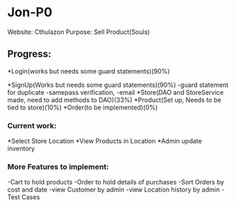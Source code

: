 # Jon-P0

Website: Cthulazon
Purpose: Sell Product(Souls)

## Progress:

*Login(works but needs some guard statements)(90%)

*SignUp(Works but needs some guard statements)(90%)
 -guard statement for duplicate
 -samepass verification,
 -email
*Store(DAO and StoreService made, need to add methods to DAO)(33%)
*Product(Set up, Needs to be tied to store)(10%)
*Order(to be implemented)(0%)

### Current work:
*Select Store Location
*View Products in Location
*Admin update inventory

### More Features to implement:

-Cart to hold products
-Order to hold details of purchases
-Sort Orders by cost and date
-view Customer by admin
-view Location history by admin
-Test Cases

